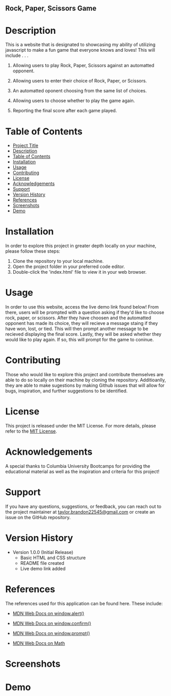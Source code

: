 ## Rock, Paper, Scissors Game

# Description
This is a website that is designated to showcasing my ability of utilizing javascript to make a fun game that everyone knows and loves!
This will include . . .

1. Allowing users to play Rock, Paper, Scissors against an automatted opponent.

2. Allowing users to enter their choice of Rock, Paper, or Scissors.

3. An automatted oponent choosing from the same list of choices.

4. Allowing users to choose whether to play the game again.

5. Reporting the final score after each game played.

# Table of Contents

* [Project Title](#project-title)
* [Description](#description)
* [Table of Contents](#table-of-contents)
* [Installation](#installation)
* [Usage](#usage)
* [Contributing](#contributing)
* [License](#license)
* [Acknowledgements](#acknowledgements)
* [Support](#support)
* [Version History](#version-history)
*  [References](#references)
*  [Screenshots](#screenshots)
*  [Demo](#demo)

# Installation
In order to explore this project in greater depth locally on your machine, please follow these steps:

1. Clone the repository to your local machine.
2. Open the project folder in your preferred code editor.
3. Double-click the 'index.html' file to view it in your web browser.

# Usage 
In order to use this website, access the live demo link found below! From there, users will be prompted with a question asking if they'd like to choose 
rock, paper, or scissors. After they have choosen and the automatted opponent has made its choice, they will recieve a message staing if they have won, lost, or tied. This will then prompt another message to be recieved displaying the final score. Lastly, they will be asked whether they would like to play again. If so, this will prompt for the game to coninue.

# Contributing
Those who would like to explore this project and contribute themselves are able to do so locally on their machine by cloning the repository. Additioanlly, they are able to make sugestions by making Github issues that will allow for bugs, inspiration, and further suggestions to be identified. 

# License
This project is released under the MIT License. For more details, please refer to the [MIT License](./LICENSE).

# Acknowledgements
A special thanks to Columbia University Bootcamps for providing the educational material as well as the inspiration and criteria for this project!

# Support
If you have any questions, suggestions, or feedback, you can reach out to the project maintainer at [taylor.brandon22545@gmail.com](mailto:taylor.brandon22545@gmail.com) or create an issue on the GitHub repository.

# Version History
* Version 1.0.0 (Initial Release)
    * Basic HTML and CSS structure    
    * README file created
    * Live demo link added

# References
The references used for this application can be found here. These include:

* [MDN Web Docs on window.alert()](https://developer.mozilla.org/en-US/docs/Web/API/Window/alert)

* [MDN Web Docs on window.confirm()](https://developer.mozilla.org/en-US/docs/Web/API/Window/confirm)

* [MDN Web Docs on window.prompt()](https://developer.mozilla.org/en-US/docs/Web/API/Window/prompt)

* [MDN Web Docs on Math](https://developer.mozilla.org/en-US/docs/Web/JavaScript/Reference/Global_Objects/Math)


# Screenshots

# Demo
